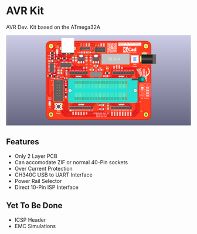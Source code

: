 
# AVR Kit

AVR Dev. Kit based on the ATmega32A

![Logo](https://github.com/Morad-T/EXOTIC-AVR-Kit/blob/main/%5BEXOTIC%5DAVRKit.png)

## Features

- Only 2 Layer PCB
- Can accomodate ZIF or normal 40-Pin sockets
- Over Current Protection
- CH340C USB to UART Interface
- Power Rail Selector
- Direct 10-Pin ISP Interface

## Yet To Be Done

- ICSP Header
- EMC Simulations
